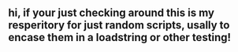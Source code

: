 ## hi, if your just checking around this is my resperitory for just random scripts, usally to encase them in a loadstring or other testing!
